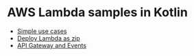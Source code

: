 # AWS Lambda samples in Kotlin

* [Simple use cases](/simple-lambdas/README.md)
* [Deploy Lambda as zip](/simple-lambdas-zip/README.md)
* [API Gateway and Events](/lambda-api-usage/README.md)
